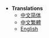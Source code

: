 * **Translations**
  * [中文简体](PlayerIntensify/zh_CN/)
  * [中文繁體](PlayerIntensify/zh_TW/)
  * [ English](PlayerIntensify/en_US/)
